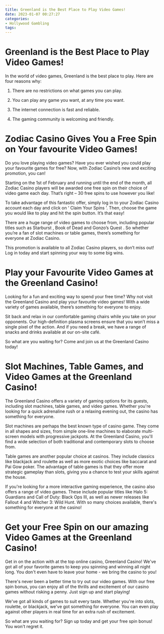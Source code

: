 ```yaml
---
title: Greenland is the Best Place to Play Video Games!
date: 2023-01-07 00:27:27
categories:
- Hollywood Gambling
tags:
---
```



#  Greenland is the Best Place to Play Video Games!

In the world of video games, Greenland is the best place to play. Here are four reasons why:

1. There are no restrictions on what games you can play.

2. You can play any game you want, at any time you want.

3. The internet connection is fast and reliable.

4. The gaming community is welcoming and friendly.

#  Zodiac Casino Gives You a Free Spin on Your favourite Video Games!

Do you love playing video games? Have you ever wished you could play your favourite games for free? Now, with Zodiac Casino’s new and exciting promotion, you can!

Starting on the 1st of February and running until the end of the month, all Zodiac Casino players will be awarded one free spin on their choice of video game each day. That’s right – 30 free spins to use however you like!

To take advantage of this fantastic offer, simply log in to your Zodiac Casino account each day and click on ‘ Claim Your Spins ’. Then, choose the game you would like to play and hit the spin button. It’s that easy!

There are a huge range of video games to choose from, including popular titles such as Starburst , Book of Dead and Gonzo’s Quest . So whether you’re a fan of slot machines or table games, there’s something for everyone at Zodiac Casino.

This promotion is available to all Zodiac Casino players, so don’t miss out! Log in today and start spinning your way to some big wins.

#  Play your Favourite Video Games at the Greenland Casino!

Looking for a fun and exciting way to spend your free time? Why not visit the Greenland Casino and play your favourite video games! With a wide variety of games available, there’s something for everyone to enjoy.

Sit back and relax in our comfortable gaming chairs while you take on your opponents. Our high-definition plasma screens ensure that you won’t miss a single pixel of the action. And if you need a break, we have a range of snacks and drinks available at our on-site café.

So what are you waiting for? Come and join us at the Greenland Casino today!

#  Slot Machines, Table Games, and Video Games at the Greenland Casino!

The Greenland Casino offers a variety of gaming options for its guests, including slot machines, table games, and video games. Whether you're looking for a quick adrenaline rush or a relaxing evening out, the casino has something for everyone.

Slot machines are perhaps the best known type of casino game. They come in all shapes and sizes, from simple one-line machines to elaborate multi-screen models with progressive jackpots. At the Greenland Casino, you'll find a wide selection of both traditional and contemporary slots to choose from.

Table games are another popular choice at casinos. They include classics like blackjack and roulette as well as more exotic choices like baccarat and Pai Gow poker. The advantage of table games is that they offer more strategic gameplay than slots, giving you a chance to test your skills against the house.

If you're looking for a more interactive gaming experience, the casino also offers a range of video games. These include popular titles like Halo 5: Guardians and Call of Duty: Black Ops III, as well as newer releases like Fallout 4 and Witcher 3: Wild Hunt. With so many choices available, there's something for everyone at the casino!

#  Get your Free Spin on our amazing Video Games at the Greenland Casino!

Get in on the action with at the top online casino, Greenland Casino! We've got all of your favorite games to keep you spinning and winning all night long. You don't even have to leave your home - we bring the casino to you!

There's never been a better time to try out our video games. With our free spin bonus, you can enjoy all of the thrills and excitement of our casino games without risking a penny. Just sign up and start playing!

We've got all kinds of games to suit every taste. Whether you're into slots, roulette, or blackjack, we've got something for everyone. You can even play against other players in real time for an extra rush of excitement.

So what are you waiting for? Sign up today and get your free spin bonus! You won't regret it.